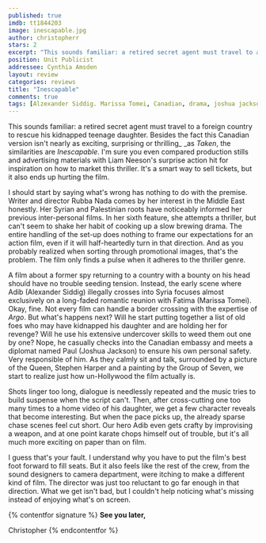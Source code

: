 ```yaml
---
published: true
imdb: tt1844203
image: inescapable.jpg
author: christopherr 
stars: 2
excerpt: "This sounds familiar: a retired secret agent must travel to a foreign country to rescue his kidnapped teenage daughter. Besides the fact this Canadian version isn&rsquo;t nearly as exciting, surprising or thrilling<em> </em>as <em>Taken</em>, the similarities are <em>Inescapable</em>. I&rsquo;m sure you even compared production stills and advertising materials with Liam Neeson&rsquo;s surprise action hit for inspiration on how to market this thriller. It&rsquo;s a smart way to sell tickets, but it also ends up hurting the film."
position: Unit Publicist
addressee: Cynthia Amsden
layout: review
categories: reviews
title: "Inescapable"
comments: true
tags: [Alzexander Siddig. Marissa Tomei, Canadian, drama, joshua jackson, Letters, liam neeson, rubba nadda, syria. taken]
---
```

This sounds familiar: a retired secret agent must travel to a foreign country to rescue his kidnapped teenage daughter. Besides the fact this Canadian version isn't nearly as exciting, surprising or thrilling_ _as _Taken_, the similarities are _Inescapable_. I'm sure you even compared production stills and advertising materials with Liam Neeson's surprise action hit for inspiration on how to market this thriller. It's a smart way to sell tickets, but it also ends up hurting the film. 

I should start by saying what's wrong has nothing to do with the premise. Writer and director Rubba Nada comes by her interest in the Middle East honestly. Her Syrian and Palestinian roots have noticeably informed her previous inter-personal films. In her sixth feature, she attempts a thriller, but can't seem to shake her habit of cooking up a slow brewing drama. The entire handling of the set-up does nothing to frame our expectations for an action film, even if it will half-heartedly turn in that direction. And as you probably realized when sorting through promotional images, that's the problem. The film only finds a pulse when it adheres to the thriller genre. 

A film about a former spy returning to a country with a bounty on his head should have no trouble seeding tension. Instead, the early scene where Adib (Alexander Siddig) illegally crosses into Syria focuses almost exclusively on a long-faded romantic reunion with Fatima (Marissa Tomei). Okay, fine. Not every film can handle a border crossing with the expertise of _Argo_. But what's happens next? Will he start putting together a list of old foes who may have kidnapped his daughter and are holding her for revenge? Will he use his extensive undercover skills to weed them out one by one? Nope, he casually checks into the Canadian embassy and meets a diplomat named Paul (Joshua Jackson) to ensure his own personal safety. Very responsible of him. As they calmly sit and talk, surrounded by a picture of the Queen, Stephen Harper and a painting by the Group of Seven, we start to realize just how un-Hollywood the film actually is. 

Shots linger too long, dialogue is needlessly repeated and the music tries to build suspense when the script can't. Then, after cross-cutting one too many times to a home video of his daughter, we get a few character reveals that become interesting. But when the pace picks up, the already sparse chase scenes feel cut short. Our hero Adib even gets crafty by improvising a weapon, and at one point karate chops himself out of trouble, but it's all much more exciting on paper than on film.

I guess that's your fault. I understand why you have to put the film's best foot forward to fill seats. But it also feels like the rest of the crew, from the sound designers to camera department, were itching to make a different kind of film. The director was just too reluctant to go far enough in that direction. What we get isn't bad, but I couldn't help noticing what's missing instead of enjoying what's on screen.

{% contentfor signature %}
**See you later,**

Christopher
{% endcontentfor %}